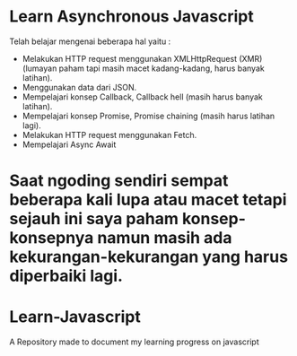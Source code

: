 
# Learn Asynchronous Javascript

Telah belajar mengenai beberapa hal yaitu :
- Melakukan HTTP request menggunakan XMLHttpRequest (XMR) (lumayan paham tapi masih macet kadang-kadang, harus banyak latihan).
- Menggunakan data dari JSON.
- Mempelajari konsep Callback, Callback hell (masih harus banyak latihan).
- Mempelajari konsep Promise, Promise chaining (masih harus latihan lagi).
- Melakukan HTTP request menggunakan Fetch.
- Mempelajari Async Await

Saat ngoding sendiri sempat beberapa kali lupa atau macet 
tetapi sejauh ini saya paham konsep-konsepnya namun masih ada kekurangan-kekurangan yang harus diperbaiki lagi.
=======
# Learn-Javascript
A Repository made to document my learning progress on javascript

